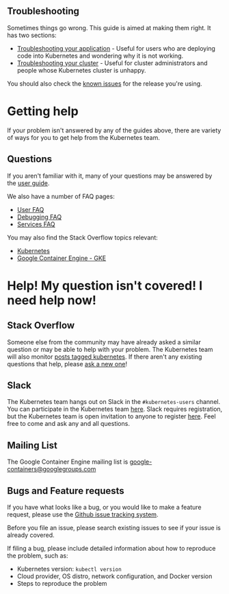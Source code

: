 
## Troubleshooting

Sometimes things go wrong.  This guide is aimed at making them right.  It has two sections:

   * [Troubleshooting your application](/{{page.version}}/docs/user-guide/application-troubleshooting) - Useful for users who are deploying code into Kubernetes and wondering why it is not working.
   * [Troubleshooting your cluster](/{{page.version}}/docs/admin/cluster-troubleshooting) - Useful for cluster administrators and people whose Kubernetes cluster is unhappy.

You should also check the [known issues](/{{page.version}}/docs/user-guide/known-issues) for the release you're using.

# Getting help

If your problem isn't answered by any of the guides above, there are variety of ways for you to get help from the Kubernetes team.

## Questions

If you aren't familiar with it, many of your questions may be answered by the [user guide](/{{page.version}}/docs/user-guide/).

We also have a number of FAQ pages:

   * [User FAQ](https://github.com/kubernetes/kubernetes/wiki/User-FAQ)
   * [Debugging FAQ](https://github.com/kubernetes/kubernetes/wiki/Debugging-FAQ)
   * [Services FAQ](https://github.com/kubernetes/kubernetes/wiki/Services-FAQ)

You may also find the Stack Overflow topics relevant:

   * [Kubernetes](http://stackoverflow.com/questions/tagged/kubernetes)
   * [Google Container Engine - GKE](http://stackoverflow.com/questions/tagged/google-container-engine)

# Help! My question isn't covered!  I need help now!

## Stack Overflow

Someone else from the community may have already asked a similar question or may be able to help with your problem. The Kubernetes team will also monitor [posts tagged kubernetes](http://stackoverflow.com/questions/tagged/kubernetes). If there aren't any existing questions that help, please [ask a new one](http://stackoverflow.com/questions/ask?tags=kubernetes)!

## <a name="slack"></a>Slack

The Kubernetes team hangs out on Slack in the `#kubernetes-users` channel.  You can participate in the Kubernetes team [here](https://kubernetes.slack.com).  Slack requires registration, but the Kubernetes team is open invitation to anyone to register [here](http://slack.kubernetes.io).  Feel free to come and ask any and all questions.

## Mailing List

The Google Container Engine mailing list is [google-containers@googlegroups.com](https://groups.google.com/forum/#!forum/google-containers)

## Bugs and Feature requests

If you have what looks like a bug, or you would like to make a feature request, please use the [Github issue tracking system](https://github.com/kubernetes/kubernetes/issues).

Before you file an issue, please search existing issues to see if your issue is already covered.

If filing a bug, please include detailed information about how to reproduce the problem, such as:

* Kubernetes version: `kubectl version`
* Cloud provider, OS distro, network configuration, and Docker version
* Steps to reproduce the problem


